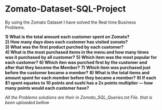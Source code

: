 # Zomato-Dataset-SQL-Project
By using the Zomato Dataset I have solved the Real time Business Problems.

**1) What is the total amount each customer spent on Zomato?**<br>
**2) How many days does each customer has visited zomato?**<br>
**3) What was the first product purched by each customer?**<br>
**4) What is the most purchased items in the menu and how many times was it purchased by all customer?**
**5) Which item was the most popular for each customer?**
**6) Which iten was purched first by the customer and after that they become the Member?**
**7) Which item was purchased just before the customer became a member?**
**8) What is the total items and amount spent for each member before they became a member?**
**9) If each $1 spent equates to 10 points and sushi has a 2x points multiplier — how many points would each customer have?**

*All the Problems solutions are their in Zomato_SQL_Queries.txt File. that is been uploaded bellow*
